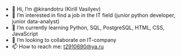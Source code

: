 - 👋 Hi, I’m @kirandotru (Kirill Vasilyev)
- 👀 I’m interested in find a job in the IT field (junior python developer, junior data-analyst)
- 🌱 I’m currently learning Python, SQL, PostgreSQL, HTML, CSS, JavaScript
- 💞️ I’m looking to collaborate on IT-company
- 📫 How to reach me: t2910690@ya.ru

<!---
kirandotru/kirandotru is a ✨ special ✨ repository because its `README.md` (this file) appears on your GitHub profile.
You can click the Preview link to take a look at your changes.
--->
